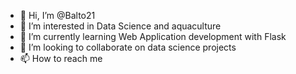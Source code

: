 - 👋 Hi, I’m @Balto21
- 👀 I’m interested in Data Science and aquaculture 
- 🌱 I’m currently learning Web Application development with Flask
- 💞️ I’m looking to collaborate on data science projects
- 📫 How to reach me 

<!---
Balto21/Balto21 is a ✨ special ✨ repository because its `README.md` (this file) appears on your GitHub profile.
You can click the Preview link to take a look at your changes.
--->
